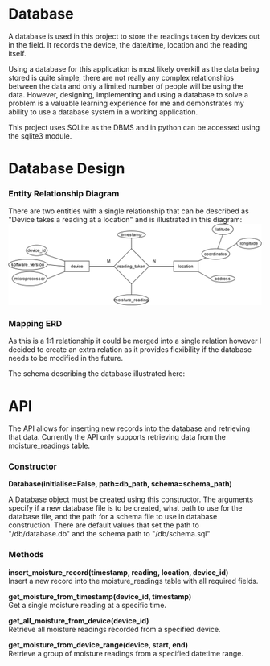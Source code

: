 # Database

A database is used in this project to store the readings taken by devices out in the field. It records the device, the date/time, location and the reading itself. 

Using a database for this application is most likely overkill as the data being stored is quite simple, there are not really any complex relationships between the data and only a limited number of people will be using the data. However, designing, implementing and using a database to solve a problem is a valuable learning experience for me and demonstrates my ability to use a database system in a working application.



This project uses SQLite as the DBMS and in python can be accessed using the sqlite3 module.

# Database Design


### Entity Relationship Diagram 

There are two entities with a single relationship that can be described as "Device takes a reading at a location" and is illustrated in this diagram: 
![Database ERD](../resources/soil_moisture_erd.svg)

### Mapping ERD

As this is a 1:1 relationship it could be merged into a single relation however I decided to create an extra relation as it provides flexibility if the database needs to be modified in the future.

The schema describing the database illustrated here:



# API
The API allows for inserting new records into the database and retrieving that data. Currently the API only supports retrieving data from the moisture_readings table. 

### Constructor
**Database(initialise=False, path=db_path, schema=schema_path)**

A Database object must be created using this constructor. The arguments specify if a new database file is to be created, what path to use for the database file, and the path for a schema file to use in database construction. There are default values that set the path to "/db/database.db" and the schema path to "/db/schema.sql"


### Methods

**insert_moisture_record(timestamp, reading, location, device_id)**  
Insert a new record into the moisture_readings table with all required fields.

**get_moisture_from_timestamp(device_id, timestamp)**  
Get a single moisture reading at a specific time.

**get_all_moisture_from_device(device_id)**  
Retrieve all moisture readings recorded from a specified device.

**get_moisture_from_device_range(device, start, end)**  
Retrieve a group of moisture readings from a specified datetime range.
